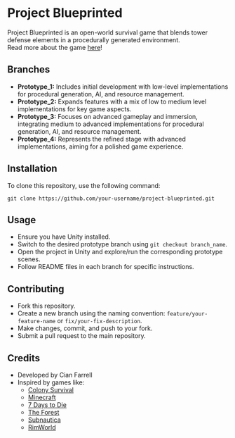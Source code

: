 # Project Blueprinted

Project Blueprinted is an open-world survival game that blends tower defense elements in a procedurally generated environment.  
Read more about the game [here](https://wit-my.sharepoint.com/:w:/g/personal/20094046_wit_ie/EYDmwdb0nClKibTpL2jsJnsBhUCOecD6LBM5bSELwd5aUQ?e=LHpBX5)!

## Branches

- **Prototype_1:** Includes initial development with low-level implementations for procedural generation, AI, and resource management.
- **Prototype_2:** Expands features with a mix of low to medium level implementations for key game aspects.
- **Prototype_3:** Focuses on advanced gameplay and immersion, integrating medium to advanced implementations for procedural generation, AI, and resource management.
- **Prototype_4:** Represents the refined stage with advanced implementations, aiming for a polished game experience.

## Installation

To clone this repository, use the following command:

```
git clone https://github.com/your-username/project-blueprinted.git
```


## Usage

- Ensure you have Unity installed.
- Switch to the desired prototype branch using `git checkout branch_name`.
- Open the project in Unity and explore/run the corresponding prototype scenes.
- Follow README files in each branch for specific instructions.

## Contributing

- Fork this repository.
- Create a new branch using the naming convention: `feature/your-feature-name` or `fix/your-fix-description`.
- Make changes, commit, and push to your fork.
- Submit a pull request to the main repository.

## Credits

- Developed by Cian Farrell 
- Inspired by games like:
  - [Colony Survival](https://store.steampowered.com/app/366090/Colony_Survival/)
  - [Minecraft](https://www.minecraft.net/)
  - [7 Days to Die](https://store.steampowered.com/app/251570/7_Days_to_Die/)
  - [The Forest](https://store.steampowered.com/app/242760/The_Forest/)
  - [Subnautica](https://store.steampowered.com/app/264710/Subnautica/)
  - [RimWorld](https://store.steampowered.com/app/294100/RimWorld/)


